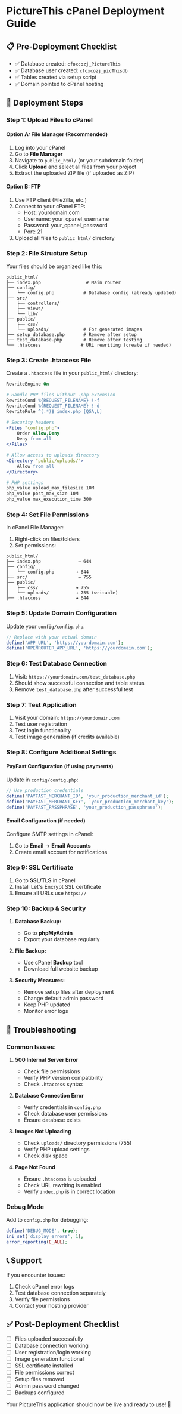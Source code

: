 # PictureThis cPanel Deployment Guide

## 📋 Pre-Deployment Checklist

- ✅ Database created: `cfoxcozj_PictureThis`
- ✅ Database user created: `cfoxcozj_picThisdb`
- ✅ Tables created via setup script
- ✅ Domain pointed to cPanel hosting

## 🚀 Deployment Steps

### Step 1: Upload Files to cPanel

#### Option A: File Manager (Recommended)
1. Log into your cPanel
2. Go to **File Manager**
3. Navigate to `public_html/` (or your subdomain folder)
4. Click **Upload** and select all files from your project
5. Extract the uploaded ZIP file (if uploaded as ZIP)

#### Option B: FTP
1. Use FTP client (FileZilla, etc.)
2. Connect to your cPanel FTP:
   - Host: yourdomain.com
   - Username: your_cpanel_username
   - Password: your_cpanel_password
   - Port: 21
3. Upload all files to `public_html/` directory

### Step 2: File Structure Setup

Your files should be organized like this:
```
public_html/
├── index.php                 # Main router
├── config/
│   └── config.php           # Database config (already updated)
├── src/
│   ├── controllers/
│   ├── views/
│   └── lib/
├── public/
│   ├── css/
│   └── uploads/             # For generated images
├── setup_database.php       # Remove after setup
├── test_database.php        # Remove after testing
└── .htaccess               # URL rewriting (create if needed)
```

### Step 3: Create .htaccess File

Create a `.htaccess` file in your `public_html/` directory:

```apache
RewriteEngine On

# Handle PHP files without .php extension
RewriteCond %{REQUEST_FILENAME} !-f
RewriteCond %{REQUEST_FILENAME} !-d
RewriteRule ^(.*)$ index.php [QSA,L]

# Security headers
<Files "config.php">
    Order Allow,Deny
    Deny from all
</Files>

# Allow access to uploads directory
<Directory "public/uploads/">
    Allow from all
</Directory>

# PHP settings
php_value upload_max_filesize 10M
php_value post_max_size 10M
php_value max_execution_time 300
```

### Step 4: Set File Permissions

In cPanel File Manager:
1. Right-click on files/folders
2. Set permissions:

```
public_html/
├── index.php              → 644
├── config/
│   └── config.php        → 644
├── src/                   → 755
├── public/
│   ├── css/              → 755
│   └── uploads/          → 755 (writable)
├── .htaccess             → 644
```

### Step 5: Update Domain Configuration

Update your `config/config.php`:

```php
// Replace with your actual domain
define('APP_URL', 'https://yourdomain.com');
define('OPENROUTER_APP_URL', 'https://yourdomain.com');
```

### Step 6: Test Database Connection

1. Visit: `https://yourdomain.com/test_database.php`
2. Should show successful connection and table status
3. Remove `test_database.php` after successful test

### Step 7: Test Application

1. Visit your domain: `https://yourdomain.com`
2. Test user registration
3. Test login functionality
4. Test image generation (if credits available)

### Step 8: Configure Additional Settings

#### PayFast Configuration (if using payments)
Update in `config/config.php`:
```php
// Use production credentials
define('PAYFAST_MERCHANT_ID', 'your_production_merchant_id');
define('PAYFAST_MERCHANT_KEY', 'your_production_merchant_key');
define('PAYFAST_PASSPHRASE', 'your_production_passphrase');
```

#### Email Configuration (if needed)
Configure SMTP settings in cPanel:
1. Go to **Email** → **Email Accounts**
2. Create email account for notifications

### Step 9: SSL Certificate

1. Go to **SSL/TLS** in cPanel
2. Install Let's Encrypt SSL certificate
3. Ensure all URLs use `https://`

### Step 10: Backup & Security

1. **Database Backup:**
   - Go to **phpMyAdmin**
   - Export your database regularly

2. **File Backup:**
   - Use cPanel **Backup** tool
   - Download full website backup

3. **Security Measures:**
   - Remove setup files after deployment
   - Change default admin password
   - Keep PHP updated
   - Monitor error logs

## 🔧 Troubleshooting

### Common Issues:

1. **500 Internal Server Error**
   - Check file permissions
   - Verify PHP version compatibility
   - Check `.htaccess` syntax

2. **Database Connection Error**
   - Verify credentials in `config.php`
   - Check database user permissions
   - Ensure database exists

3. **Images Not Uploading**
   - Check `uploads/` directory permissions (755)
   - Verify PHP upload settings
   - Check disk space

4. **Page Not Found**
   - Ensure `.htaccess` is uploaded
   - Check URL rewriting is enabled
   - Verify `index.php` is in correct location

### Debug Mode

Add to `config.php` for debugging:
```php
define('DEBUG_MODE', true);
ini_set('display_errors', 1);
error_reporting(E_ALL);
```

## 📞 Support

If you encounter issues:
1. Check cPanel error logs
2. Test database connection separately
3. Verify file permissions
4. Contact your hosting provider

## ✅ Post-Deployment Checklist

- [ ] Files uploaded successfully
- [ ] Database connection working
- [ ] User registration/login working
- [ ] Image generation functional
- [ ] SSL certificate installed
- [ ] File permissions correct
- [ ] Setup files removed
- [ ] Admin password changed
- [ ] Backups configured

Your PictureThis application should now be live and ready to use! 🎉
